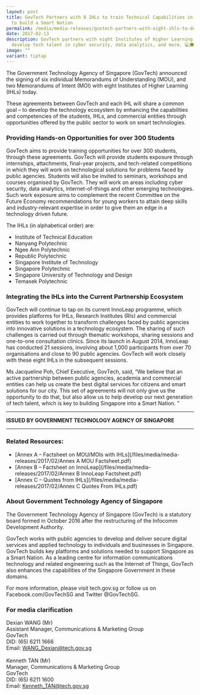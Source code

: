 ```yaml
---
layout: post
title: GovTech Partners with 8 IHLs to train Technical Capabilities in Students
  to build a Smart Nation
permalink: /media/media-releases/govtech-partners-with-eight-ihls-to-develop-deep-technical-capabilities/
date: 2017-02-13
description: GovTech partners with eight Institutes of Higher Learning to
  develop tech talent in cyber security, data analytics, and more. 💻🎓
image: ""
variant: tiptap
---
```

The Government Technology Agency of Singapore (GovTech) announced the signing of six individual Memorandums of Understanding (MOU), and two Memorandums of Intent (MOI) with eight Institutes of Higher Learning (IHLs) today. 

These agreements between GovTech and each IHL will share a common goal – to develop the technology ecosystem by enhancing the capabilities and competencies of the students, IHLs, and commercial entities through opportunities offered by the public sector to work on smart technologies. 

### **Providing Hands-on Opportunities for over 300 Students**
GovTech aims to provide training opportunities for over 300 students, through these agreements. GovTech will provide students exposure through internships, attachments, final-year projects, and tech-related competitions in which they will work on technological solutions for problems faced by public agencies. Students will also be invited to seminars, workshops and courses organised by GovTech. They will work on areas including cyber security, data analytics, internet-of-things and other emerging technologies. Such work exposure aims to complement the recent Committee on the Future Economy recommendations for young workers to attain deep skills and industry-relevant expertise in order to give them an edge in a technology driven future.

The IHLs (in alphabetical order) are:
* Institute of Technical Education
* Nanyang Polytechnic
* Ngee Ann Polytechnic
* Republic Polytechnic
* Singapore Institute of Technology
* Singapore Polytechnic
* Singapore University of Technology and Design
* Temasek Polytechnic

### **Integrating the IHLs into the Current Partnership Ecosystem**

GovTech will continue to tap on its current InnoLeap programme, which provides platforms for IHLs, Research Institutes (RIs) and commercial entities to work together to transform challenges faced by public agencies into innovative solutions in a technology ecosystem. The sharing of such challenges is carried out through thematic workshops, sharing sessions and one-to-one consultation clinics. Since its launch in August 2014, InnoLeap has conducted 21 sessions, involving about 1,000 participants from over 70 organisations and close to 90 public agencies. GovTech will work closely with these eight IHLs in the subsequent sessions.

Ms Jacqueline Poh, Chief Executive, GovTech, said, “We believe that an active partnership between public agencies, academia and commercial entities can help us create the best digital services for citizens and smart solutions for our city. This set of agreements will not only give us the opportunity to do that, but also allow us to help develop our next generation of tech talent, which is key to building Singapore into a Smart Nation. ”

---

**ISSUED BY GOVERNMENT TECHNOLOGY AGENCY OF SINGAPORE**

---

### **Related Resources:**
* [Annex A – Factsheet on MOU/MOIs with IHLs](/files/media/media-releases/2017/02/Annex A MOU Factsheet.pdf)
* [Annex B – Factsheet on InnoLeap](/files/media/media-releases/2017/02/Annex B InnoLeap Factsheet.pdf)
* [Annex C – Quotes from IHLs](/files/media/media-releases/2017/02/Annex C Quotes From IHLs.pdf)

### **About Government Technology Agency of Singapore**
The Government Technology Agency of Singapore (GovTech) is a statutory board formed in October 2016 after the restructuring of the Infocomm Development Authority.

GovTech works with public agencies to develop and deliver secure digital services and applied technology to individuals and businesses in Singapore. GovTech builds key platforms and solutions needed to support Singapore as a Smart Nation. As a leading centre for information communications technology and related engineering such as the Internet of Things, GovTech also enhances the capabilities of the Singapore Government in these domains.

For more information, please visit tech.gov.sg or follow us on Facebook.com/GovTechSG and Twitter @GovTechSG.

### **For media clarification**
Dexian WANG (Mr)
<br>Assistant Manager, Communications &amp; Marketing Group 
<br>GovTech
<br>DID: (65) 6211 1666
<br>Email: WANG_Dexian@tech.gov.sg
<br>
<br>Kenneth TAN (Mr)
<br>Manager, Communications &amp; Marketing Group
<br>GovTech
<br>DID: (65) 6211 1600 
<br>Email: Kenneth_TAN@tech.gov.sg